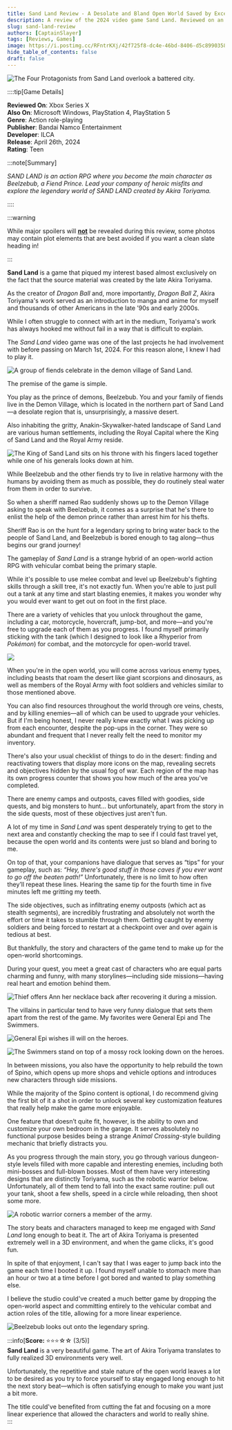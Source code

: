 ```yaml
---
title: Sand Land Review - A Desolate and Bland Open World Saved by Excellent Characters
description: A review of the 2024 video game Sand Land. Reviewed on an Xbox Series X.
slug: sand-land-review
authors: [CaptainSlayer]
tags: [Reviews, Games]
image: https://i.postimg.cc/RFntrKXj/42f725f8-dc4e-46bd-8406-d5c8990358fd.png
hide_table_of_contents: false
draft: false
---
```

![The Four Protagonists from Sand Land overlook a battered city.](https://i.postimg.cc/RFntrKXj/42f725f8-dc4e-46bd-8406-d5c8990358fd.png)

<!-- truncate -->

::::tip[Game Details]

**Reviewed On**: Xbox Series X  
**Also On**: Microsoft Windows, PlayStation 4, PlayStation 5  
**Genre**: Action role-playing  
**Publisher**: Bandai Namco Entertainment  
**Developer**: ILCA  
**Release**: April 26th, 2024  
**Rating**: Teen  

:::note[Summary]

*SAND LAND is an action RPG where you become the main character as Beelzebub, a Fiend Prince. Lead your company of heroic misfits and explore the legendary world of SAND LAND created by Akira Toriyama.*

::::

:::warning

While major spoilers will <u>**not**</u> be revealed during this review, some photos may contain plot elements that are best avoided if you want a clean slate heading in! 

:::

**Sand Land** is a game that piqued my interest based almost exclusively on the fact that the source material was created by the late Akira Toriyama.  

As the creator of *Dragon Ball* and, more importantly, *Dragon Ball Z*, Akira Toriyama's work served as an introduction to manga and anime for myself and thousands of other Americans in the late ’90s and early 2000s.  

While I often struggle to connect with art in the medium, Toriyama's work has always hooked me without fail in a way that is difficult to explain.  

The *Sand Land* video game was one of the last projects he had involvement with before passing on March 1st, 2024. For this reason alone, I knew I had to play it.  

![A group of fiends celebrate in the demon village of Sand Land.](https://i.postimg.cc/SKf6jSmN/d9ac06de-ffdb-4dcf-b393-20b4efab0991.png)

The premise of the game is simple.  

You play as the prince of demons, Beelzebub. You and your family of fiends live in the Demon Village, which is located in the northern part of Sand Land—a desolate region that is, unsurprisingly, a massive desert.  

Also inhabiting the gritty, Anakin-Skywalker-hated landscape of Sand Land are various human settlements, including the Royal Capital where the King of Sand Land and the Royal Army reside.  

![The King of Sand Land sits on his throne with his fingers laced together while one of his generals looks down at him.](https://i.postimg.cc/4N0BTx3T/58c2ddad-a585-4935-8717-73e80b6d5c61.png)

While Beelzebub and the other fiends try to live in relative harmony with the humans by avoiding them as much as possible, they do routinely steal water from them in order to survive.  

So when a sheriff named Rao suddenly shows up to the Demon Village asking to speak with Beelzebub, it comes as a surprise that he's there to enlist the help of the demon prince rather than arrest him for his thefts.  

Sheriff Rao is on the hunt for a legendary spring to bring water back to the people of Sand Land, and Beelzebub is bored enough to tag along—thus begins our grand journey!  

The gameplay of *Sand Land* is a strange hybrid of an open-world action RPG with vehicular combat being the primary staple.  

While it's possible to use melee combat and level up Beelzebub's fighting skills through a skill tree, it's not exactly fun. When you're able to just pull out a tank at any time and start blasting enemies, it makes you wonder why you would ever want to get out on foot in the first place.  

There are a variety of vehicles that you unlock throughout the game, including a car, motorcycle, hovercraft, jump-bot, and more—and you're free to upgrade each of them as you progress. I found myself primarily sticking with the tank (which I designed to look like a Rhyperior from *Pokémon*) for combat, and the motorcycle for open-world travel.  

![](https://i.postimg.cc/9FfWrCjf/84a0f19f-3b5d-4601-9a38-1c7b9ecff323-1.png)

When you're in the open world, you will come across various enemy types, including beasts that roam the desert like giant scorpions and dinosaurs, as well as members of the Royal Army with foot soldiers and vehicles similar to those mentioned above.  

You can also find resources throughout the world through ore veins, chests, and by killing enemies—all of which can be used to upgrade your vehicles. But if I'm being honest, I never really knew exactly what I was picking up from each encounter, despite the pop-ups in the corner. They were so abundant and frequent that I never really felt the need to monitor my inventory.  

There's also your usual checklist of things to do in the desert: finding and reactivating towers that display more icons on the map, revealing secrets and objectives hidden by the usual fog of war. Each region of the map has its own progress counter that shows you how much of the area you've completed.  

There are enemy camps and outposts, caves filled with goodies, side quests, and big monsters to hunt... but unfortunately, apart from the story in the side quests, most of these objectives just aren't fun.  

A lot of my time in *Sand Land* was spent desperately trying to get to the next area and constantly checking the map to see if I could fast travel yet, because the open world and its contents were just so bland and boring to me.  

On top of that, your companions have dialogue that serves as “tips” for your gameplay, such as: *“Hey, there's good stuff in those caves if you ever want to go off the beaten path!”* Unfortunately, there is no limit to how often they’ll repeat these lines. Hearing the same tip for the fourth time in five minutes left me gritting my teeth.  

The side objectives, such as infiltrating enemy outposts (which act as stealth segments), are incredibly frustrating and absolutely not worth the effort or time it takes to stumble through them. Getting caught by enemy soldiers and being forced to restart at a checkpoint over and over again is tedious at best.  

But thankfully, the story and characters of the game tend to make up for the open-world shortcomings.  

During your quest, you meet a great cast of characters who are equal parts charming and funny, with many storylines—including side missions—having real heart and emotion behind them.  

![Thief offers Ann her necklace back after recovering it during a mission.](https://i.postimg.cc/HnBvM0HV/b34cd0de-d3a3-4b2b-91ff-39954936cdef.png)

The villains in particular tend to have very funny dialogue that sets them apart from the rest of the game. My favorites were General Epi and The Swimmers.  

![General Epi wishes ill will on the heroes.](https://i.postimg.cc/qv5gkgtZ/3ae48dd8-c14a-4d1d-9dce-598cf40e348f-1.png)  

![The Swimmers stand on top of a mossy rock looking down on the heroes.](https://i.postimg.cc/3Jtz0hJw/d92b721f-5c9a-4889-9cd2-49a2271fb553.png)

In between missions, you also have the opportunity to help rebuild the town of Spino, which opens up more shops and vehicle options and introduces new characters through side missions.  

While the majority of the Spino content is optional, I do recommend giving the first bit of it a shot in order to unlock several key customization features that really help make the game more enjoyable.  

One feature that doesn’t quite fit, however, is the ability to own and customize your own bedroom in the garage. It serves absolutely no functional purpose besides being a strange *Animal Crossing*-style building mechanic that briefly distracts you.  

As you progress through the main story, you go through various dungeon-style levels filled with more capable and interesting enemies, including both mini-bosses and full-blown bosses. Most of them have very interesting designs that are distinctly Toriyama, such as the robotic warrior below. Unfortunately, all of them tend to fall into the exact same routine: pull out your tank, shoot a few shells, speed in a circle while reloading, then shoot some more.  

![A robotic warrior corners a member of the army.](https://i.postimg.cc/Qx7WH8q4/b9e9c4e5-b3f5-4ef0-acc2-df11535b12f0.png)

The story beats and characters managed to keep me engaged with *Sand Land* long enough to beat it. The art of Akira Toriyama is presented extremely well in a 3D environment, and when the game clicks, it's good fun.  

In spite of that enjoyment, I can't say that I was eager to jump back into the game each time I booted it up. I found myself unable to stomach more than an hour or two at a time before I got bored and wanted to play something else.  

I believe the studio could've created a much better game by dropping the open-world aspect and committing entirely to the vehicular combat and action roles of the title, allowing for a more linear experience.  

![Beelzebub looks out onto the legendary spring.](https://i.postimg.cc/hjw0TK3k/5d7e9d5b-8aca-4458-beb0-ef63f0a88e7c.png)

:::info[**Score:** ⭐⭐⭐☆☆ (3/5)]  
**Sand Land** is a very beautiful game. The art of Akira Toriyama translates to fully realized 3D environments very well.  

Unfortunately, the repetitive and stale nature of the open world leaves a lot to be desired as you try to force yourself to stay engaged long enough to hit the next story beat—which is often satisfying enough to make you want just a bit more.  

The title could've benefited from cutting the fat and focusing on a more linear experience that allowed the characters and world to really shine.  
:::
